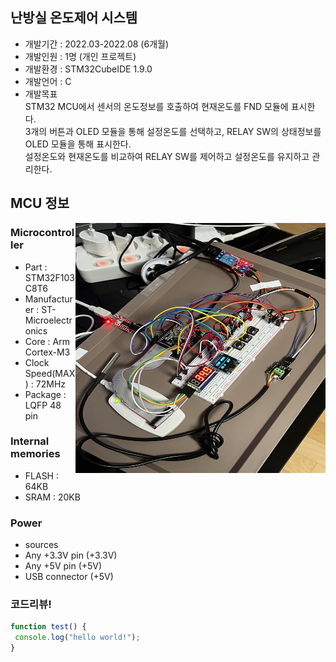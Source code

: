## 난방실 온도제어 시스템
* 개발기간 : 2022.03-2022.08 (6개월)
* 개발인원 : 1명 (개인 프로젝트)
* 개발환경 : STM32CubeIDE 1.9.0
* 개발언어 : C
* 개발목표  
STM32 MCU에서 센서의 온도정보를 호출하여 현재온도를 FND 모듈에 표시한다.  
3개의 버튼과 OLED 모듈을 통해 설정온도를 선택하고, RELAY SW의 상태정보를 OLED 모듈을 통해 표시한다.  
설정온도와 현재온도를 비교하여 RELAY SW를 제어하고 설정온도를 유지하고 관리한다.  
  
  
  
## MCU 정보
<a href="#"><img src="https://github.com/hmh2683/heatingroom.project/blob/main/images/KakaoTalk_20220820_213332997.jpg" width="400px" height="400px" align="right" alt="sample image"></a> 
### Microcontroller
* Part : STM32F103C8T6
* Manufacturer : ST-Microelectronics
* Core : Arm Cortex-M3
* Clock Speed(MAX) : 72MHz
* Package : LQFP 48 pin

### Internal memories
* FLASH : 64KB
* SRAM : 20KB

### Power
* sources
 * Any +3.3V pin (+3.3V)
 * Any +5V pin (+5V)
 * USB connector (+5V)





### 코드리뷰!

```javascript 
function test() { 
 console.log("hello world!"); 
} 
```

